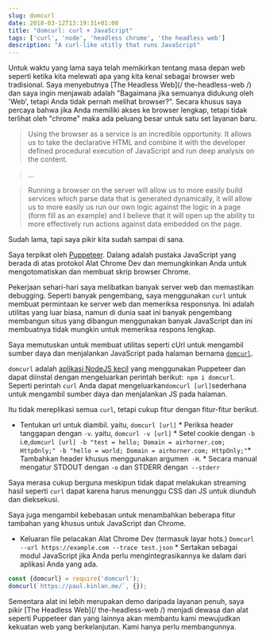 ```yaml
---
slug: domcurl
date: 2018-03-12T13:19:31+01:00
title: "domcurl: curl + JavaScript"
tags: ['curl', 'node', 'headless chrome', 'the headless web']
description: "A curl-like utitly that runs JavaScript"
---
```



Untuk waktu yang lama saya telah memikirkan tentang masa depan web seperti ketika kita melewati apa yang kita kenal sebagai browser web tradisional. Saya menyebutnya [The Headless Web](/ the-headless-web /) dan saya ingin menjawab adalah "Bagaimana jika semuanya didukung oleh 'Web', tetapi Anda tidak pernah melihat browser?". Secara khusus saya percaya bahwa jika Anda memiliki akses ke browser lengkap, tetapi tidak terlihat oleh "chrome" maka ada peluang besar untuk satu set layanan baru.

> Using the browser as a service is an incredible opportunity. It allows us to
> take the declarative HTML and combine it with the developer defined procedural
> execution of JavaScript and run deep analysis on the content.


> ...


> Running a browser on the server will allow us to more easily build services
> which parse data that is generated dynamically, it will allow us to more
> easily us run our own logic against the logic in a page (form fill as an
> example) and I believe that it will open up the ability to more effectively
> run actions against data embedded on the page.


Sudah lama, tapi saya pikir kita sudah sampai di sana.

Saya terpikat oleh [Puppeteer](https://developers.google.com/web/tools/puppeteer/). Dalang adalah pustaka JavaScript yang berada di atas protokol Alat Chrome Dev dan memungkinkan Anda untuk mengotomatiskan dan membuat skrip browser Chrome.

Pekerjaan sehari-hari saya melibatkan banyak server web dan memastikan debugging. Seperti banyak pengembang, saya menggunakan `curl` untuk membuat permintaan ke server web dan memeriksa responsnya. Ini adalah utilitas yang luar biasa, namun di dunia saat ini banyak pengembang membangun situs yang dibangun menggunakan banyak JavaScript dan ini membuatnya tidak mungkin untuk memeriksa respons lengkap.

Saya memutuskan untuk membuat utilitas seperti cUrl untuk mengambil sumber daya dan menjalankan JavaScript pada halaman bernama [`domcurl`](https://www.npmjs.com/package/domcurl).

`domcurl` adalah [aplikasi NodeJS kecil](https://github.com/PaulKinlan/domcurl) yang menggunakan Puppeteer dan dapat diinstal dengan mengeluarkan perintah berikut:` npm i domcurl`. Seperti perintah `curl` Anda dapat mengeluarkan` domcurl [url] `sederhana untuk mengambil sumber daya dan menjalankan JS pada halaman.

Itu tidak mereplikasi semua `curl`, tetapi cukup fitur dengan fitur-fitur berikut.

* Tentukan url untuk diambil. yaitu, `domcurl [url]` * Periksa header tanggapan dengan `-v`. yaitu, `domcurl -v [url]` * Setel cookie dengan `-b` i.e,` domcurl [url] -b "test = hello; Domain = airhorner.com; HttpOnly;" -b "hello = world; Domain = airhorner.com; HttpOnly;" `* Tambahkan header khusus menggunakan argumen` -H`. * Secara manual mengatur STDOUT dengan `-o` dan STDERR dengan` --stderr`

Saya merasa cukup berguna meskipun tidak dapat melakukan streaming hasil seperti `curl` dapat karena harus menunggu CSS dan JS untuk diunduh dan dieksekusi.

Saya juga mengambil kebebasan untuk menambahkan beberapa fitur tambahan yang khusus untuk JavaScript dan Chrome.

* Keluaran file pelacakan Alat Chrome Dev (termasuk layar hots.) `Domcurl --url https://example.com --trace test.json` * Sertakan sebagai modul JavaScript jika Anda perlu mengintegrasikannya ke dalam dari aplikasi Anda yang ada.


```javascript
const {domcurl} = require('domcurl');
domcurl(`https://paul.kinlan.me/`, {});
```


Sementara alat ini lebih merupakan demo daripada layanan penuh, saya pikir [The Headless Web](/ the-headless-web /) menjadi dewasa dan alat seperti Puppeteer dan yang lainnya akan membantu kami mewujudkan kekuatan web yang berkelanjutan. Kami hanya perlu membangunnya.